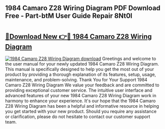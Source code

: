 ## 1984 Camaro Z28 Wiring Diagram PDF Download Free - Part-btM User Guide Repair 8Nt0l

# <h2><a href="http://dfs5ej.blite.top/?on=1984+Camaro+Z28+Wiring+Diagram">🔗Download New 👉🔴 1984 Camaro Z28 Wiring Diagram</a></h2>

[![1984 Camaro Z28 Wiring Diagram download](https://i.imgur.com/lujVjoI.png)](http://dfs5ej.blite.top/?on=1984+Camaro+Z28+Wiring+Diagram)
Greetings and welcome to the user manual for your newly updated 1984 Camaro Z28 Wiring Diagram. This manual is specifically designed to help you get the most out of your product by providing a thorough explanation of its features, setup, usage, maintenance, and problem-solving. Thank You for Your Support 1984 Camaro Z28 Wiring Diagram We value your feedback and are committed to providing exceptional customer service. The intuitive user interface and advanced features of your new 1984 Camaro Z28 Wiring Diagram work in harmony to enhance your experience. It's our hope that the 1984 Camaro Z28 Wiring Diagram has been a helpful and informative resource in helping you get started with your new product. Should you require any assistance or clarification, please do not hesitate to contact our customer support team.
